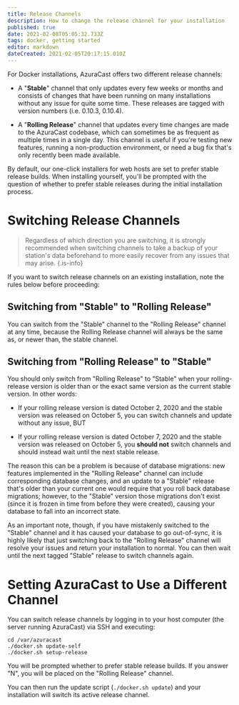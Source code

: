 ```yaml
---
title: Release Channels
description: How to change the release channel for your installation
published: true
date: 2021-02-08T05:05:32.733Z
tags: docker, getting started
editor: markdown
dateCreated: 2021-02-05T20:17:15.010Z
---
```


For Docker installations, AzuraCast offers two different release channels:

- A "**Stable**" channel that only updates every few weeks or months and consists of changes that have been running on many installations without any issue for quite some time. These releases are tagged with version numbers (i.e. 0.10.3, 0.10.4).

- A "**Rolling Release**" channel that updates every time changes are made to the AzuraCast codebase, which can sometimes be as frequent as multiple times in a single day. This channel is useful if you're testing new features, running a non-production environment, or need a bug fix that's only recently been made available.

By default, our one-click installers for web hosts are set to prefer stable release builds. When installing yourself, you'll be prompted with the question of whether to prefer stable releases during the initial installation process.

# Switching Release Channels

> Regardless of which direction you are switching, it is strongly recommended when switching channels to take a backup of your station's data beforehand to more easily recover from any issues that may arise.
{.is-info}

If you want to switch release channels on an existing installation, note the rules below before proceeding:

## Switching from "Stable" to "Rolling Release"

You can switch from the "Stable" channel to the "Rolling Release" channel at any time, because the Rolling Release channel will always be the same as, or newer than, the stable channel.

## Switching from "Rolling Release" to "Stable"

You should only switch from "Rolling Release" to "Stable" when your rolling-release version is older than or the exact same version as the current stable version. In other words:

- If your rolling release version is dated October 2, 2020 and the stable version was released on October 5, you can switch channels and update without any issue, BUT

- If your rolling release version is dated October 7, 2020 and the stable version was released on October 5, you **should not** switch channels and should instead wait until the next stable release.

The reason this can be a problem is because of database migrations: new features implemented in the "Rolling Release" channel can include corresponding database changes, and an update to a "Stable" release that's older than your current one would require that you roll back database migrations; however, to the "Stable" version those migrations don't exist (since it is frozen in time from before they were created), causing your database to fall into an incorrect state.

As an important note, though, if you have mistakenly switched to the "Stable" channel and it has caused your database to go out-of-sync, it is highly likely that just switching back to the "Rolling Release" channel will resolve your issues and return your installation to normal. You can then wait until the next tagged "Stable" release to switch channels again.

# Setting AzuraCast to Use a Different Channel

You can switch release channels by logging in to your host computer (the server running AzuraCast) via SSH and executing:

```
cd /var/azuracast
./docker.sh update-self
./docker.sh setup-release
```

You will be prompted whether to prefer stable release builds. If you answer "N", you will be placed on the "Rolling Release" channel.

You can then run the update script (`./docker.sh update`) and your installation will switch its active release channel.